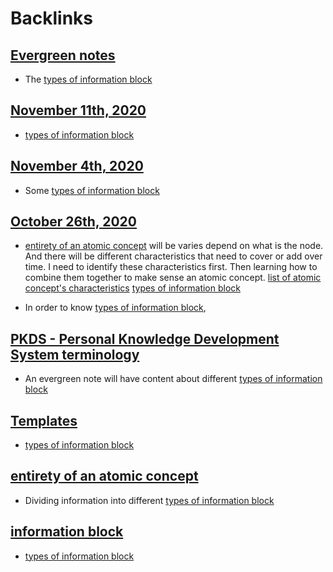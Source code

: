 
# Backlinks
## [Evergreen notes](<Evergreen notes.md>)
- The [types of information block](<types of information block.md>)

## [November 11th, 2020](<November 11th, 2020.md>)
- [types of information block](<types of information block.md>)

## [November 4th, 2020](<November 4th, 2020.md>)
- Some [types of information block](<types of information block.md>)

## [October 26th, 2020](<October 26th, 2020.md>)
- [entirety of an atomic concept](<entirety of an atomic concept.md>) will be varies depend on what is the node. And there will be different characteristics that need to cover or add over time. I need to identify these characteristics first. Then learning how to combine them together to make sense an atomic concept. [list of atomic concept's characteristics](<list of atomic concept's characteristics.md>) [types of information block](<types of information block.md>)

- In order to know [types of information block](<types of information block.md>),

## [PKDS - Personal Knowledge Development System terminology](<PKDS - Personal Knowledge Development System terminology.md>)
- An evergreen note will have content about different [types of information block](<types of information block.md>)

## [Templates](<Templates.md>)
- [types of information block](<types of information block.md>)

## [entirety of an atomic concept](<entirety of an atomic concept.md>)
- Dividing information into different [types of information block](<types of information block.md>)

## [information block](<information block.md>)
- [types of information block](<types of information block.md>)

